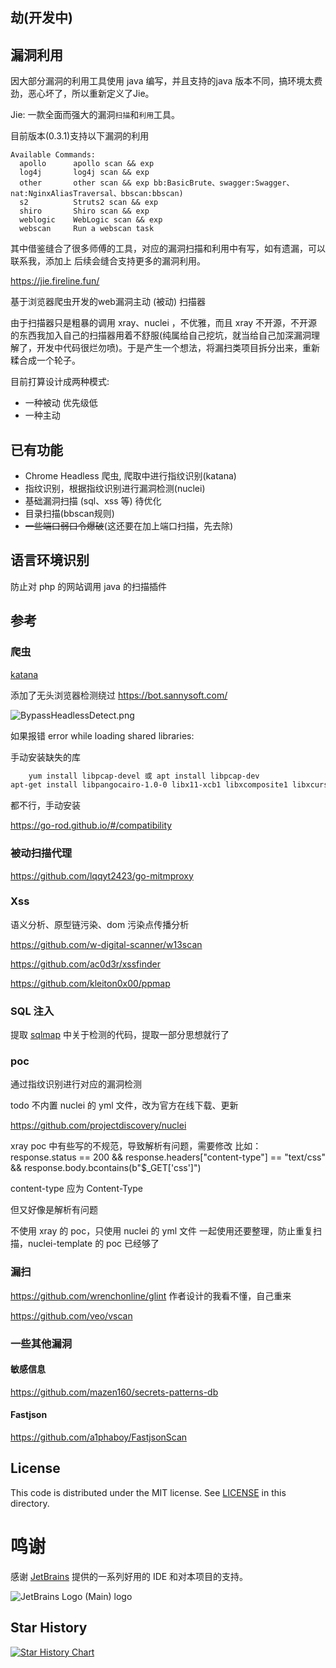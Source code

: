 ## 劫(开发中)
## 漏洞利用
因大部分漏洞的利用工具使用 java 编写，并且支持的java 版本不同，搞环境太费劲，恶心坏了，所以重新定义了Jie。

Jie: 一款全面而强大的漏洞`扫描`和`利用`工具。

目前版本(0.3.1)支持以下漏洞的利用

```shell
Available Commands:
  apollo      apollo scan && exp 
  log4j       log4j scan && exp
  other       other scan && exp bb:BasicBrute、swagger:Swagger、nat:NginxAliasTraversal、bbscan:bbscan)
  s2          Struts2 scan && exp
  shiro       Shiro scan && exp
  weblogic    WebLogic scan && exp
  webscan     Run a webscan task
```

其中借鉴缝合了很多师傅的工具，对应的漏洞扫描和利用中有写，如有遗漏，可以联系我，添加上
后续会缝合支持更多的漏洞利用。



https://jie.fireline.fun/

基于浏览器爬虫开发的web漏洞主动 (被动) 扫描器

由于扫描器只是粗暴的调用 xray、nuclei ，不优雅，而且 xray 不开源，不开源的东西我加入自己的扫描器用着不舒服(纯属给自己挖坑，就当给自己加深漏洞理解了，开发中代码很烂勿喷)。于是产生一个想法，将漏扫类项目拆分出来，重新糅合成一个轮子。

目前打算设计成两种模式:

-   一种被动 优先级低
-   一种主动

## 已有功能

- Chrome Headless 爬虫, 爬取中进行指纹识别(katana)
- 指纹识别，根据指纹识别进行漏洞检测(nuclei)
- 基础漏洞扫描 (sql、xss 等) 待优化
- 目录扫描(bbscan规则)
- ~~一些端口弱口令爆破~~(这还要在加上端口扫描，先去除)

## 语言环境识别

防止对 php 的网站调用 java 的扫描插件


## 参考

### 爬虫

[katana](https://github.com/projectdiscovery/katana)

添加了无头浏览器检测绕过 https://bot.sannysoft.com/

![BypassHeadlessDetect.png](https://cdn.jsdelivr.net/gh/yhy0/PicGoImg@master/img/202303062213518.png)

如果报错
error while loading shared libraries:

手动安装缺失的库

```bash
    yum install libpcap-devel 或 apt install libpcap-dev 
apt-get install libpangocairo-1.0-0 libx11-xcb1 libxcomposite1 libxcursor1 libxdamage1 libxi6 libxtst6 libnss3 libcups2 libxss1 libxrandr2 libasound2 libatk1.0-0 libgtk-3-0
```

都不行，手动安装

https://go-rod.github.io/#/compatibility

### 被动扫描代理

https://github.com/lqqyt2423/go-mitmproxy

### Xss

语义分析、原型链污染、dom 污染点传播分析

https://github.com/w-digital-scanner/w13scan

https://github.com/ac0d3r/xssfinder

https://github.com/kleiton0x00/ppmap

### SQL 注入 

提取 [sqlmap](https://github.com/sqlmapproject/sqlmap) 中关于检测的代码，提取一部分思想就行了

### poc

通过指纹识别进行对应的漏洞检测

todo 不内置 nuclei 的 yml 文件，改为官方在线下载、更新

https://github.com/projectdiscovery/nuclei

xray poc  中有些写的不规范，导致解析有问题，需要修改
比如：
response.status == 200 && response.headers["content-type"] == "text/css" && response.body.bcontains(b"$_GET['css']")


content-type 应为 Content-Type

但又好像是解析有问题

不使用 xray 的 poc，只使用 nuclei 的 yml 文件
一起使用还要整理，防止重复扫描，nuclei-template 的 poc 已经够了

### 漏扫

https://github.com/wrenchonline/glint 作者设计的我看不懂，自己重来

https://github.com/veo/vscan	

### 一些其他漏洞

#### 敏感信息

https://github.com/mazen160/secrets-patterns-db

#### Fastjson

https://github.com/a1phaboy/FastjsonScan



## License

This code is distributed under the MIT license. See [LICENSE](https://github.com/yhy0/Jie/blob/main/LICENSE) in this directory.

# 鸣谢

感谢 [JetBrains](https://www.jetbrains.com/) 提供的一系列好用的 IDE 和对本项目的支持。

![JetBrains Logo (Main) logo](https://resources.jetbrains.com/storage/products/company/brand/logos/jb_beam.svg)

## Star History

[![Star History Chart](https://api.star-history.com/svg?repos=yhy0/Jie&type=Date)](https://star-history.com/#yhy0/Jie&Date)